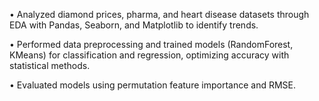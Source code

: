 •	Analyzed diamond prices, pharma, and heart disease datasets through EDA with Pandas, Seaborn, and Matplotlib to identify trends.

•	 Performed data preprocessing and trained models (RandomForest, KMeans) for classification and regression, optimizing accuracy with statistical methods.

•	Evaluated models using permutation feature importance and RMSE.


